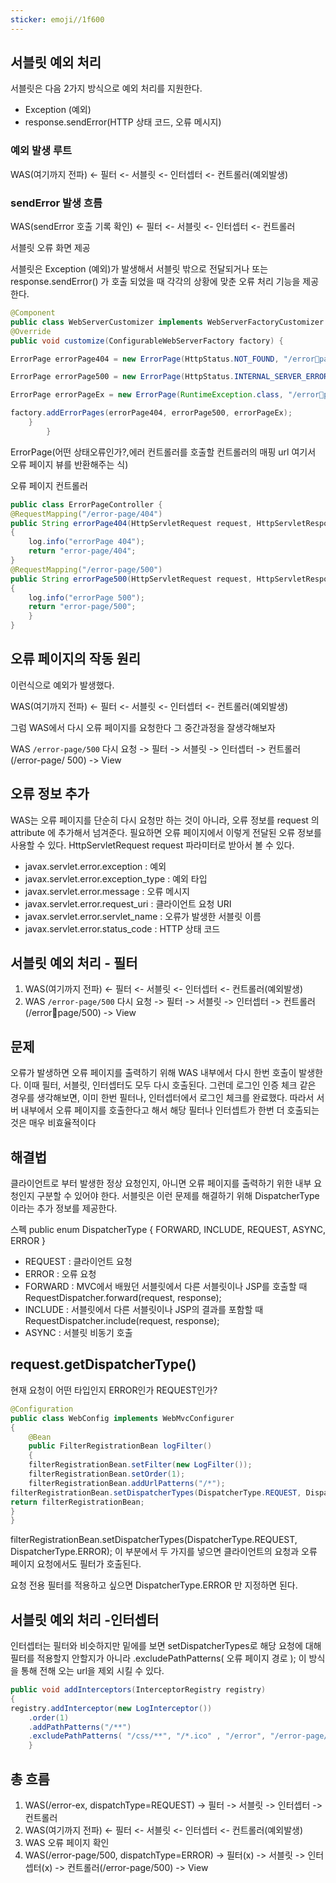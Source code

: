```yaml
---
sticker: emoji//1f600
---
```

## 서블릿 예외 처리

서블릿은 다음 2가지 방식으로 예외 처리를 지원한다. 
- Exception (예외) 
- response.sendError(HTTP 상태 코드, 오류 메시지)

### 예외  발생 루트

WAS(여기까지 전파) <- 필터 <- 서블릿 <- 인터셉터 <- 컨트롤러(예외발생)

### sendError 발생 흐름

WAS(sendError 호출 기록 확인) <- 필터 <- 서블릿 <- 인터셉터 <- 컨트롤러

서블릿 오류 화면 제공

서블릿은 Exception (예외)가 발생해서 서블릿 밖으로 전달되거나 또는 response.sendError() 가 호출 되었을 때 각각의 상황에 맞춘 오류 처리 기능을 제공한다.

```java
@Component 
public class WebServerCustomizer implements WebServerFactoryCustomizer { 
@Override 
public void customize(ConfigurableWebServerFactory factory) { 

ErrorPage errorPage404 = new ErrorPage(HttpStatus.NOT_FOUND, "/errorpage/404"); 

ErrorPage errorPage500 = new ErrorPage(HttpStatus.INTERNAL_SERVER_ERROR, "/error-page/500"); 

ErrorPage errorPageEx = new ErrorPage(RuntimeException.class, "/errorpage/500"); 

factory.addErrorPages(errorPage404, errorPage500, errorPageEx); 
	} 
		}
```

ErrorPage(어떤 상태오류인가?,에러 컨트롤러를 호출할 컨트롤러의 매핑 url 여기서 오류 페이지 뷰를 반환해주는 식)

오류 페이지 컨트롤러
```java
public class ErrorPageController {
@RequestMapping("/error-page/404") 
public String errorPage404(HttpServletRequest request, HttpServletResponse response) 
{ 
	log.info("errorPage 404"); 
	return "error-page/404"; 
}
@RequestMapping("/error-page/500") 
public String errorPage500(HttpServletRequest request, HttpServletResponse response) 
{ 
	log.info("errorPage 500"); 
	return "error-page/500"; 
	} 
}
```

## 오류 페이지의 작동 원리

이런식으로 예외가 발생했다.

WAS(여기까지 전파) <- 필터 <- 서블릿 <- 인터셉터 <- 컨트롤러(예외발생)

그럼 WAS에서 다시 오류 페이지를 요청한다 그 중간과정을 잘생각해보자 

WAS `/error-page/500` 다시 요청 -> 필터 -> 서블릿 -> 인터셉터 -> 컨트롤러(/error-page/ 500) -> View

## 오류 정보 추가

WAS는 오류 페이지를 단순히 다시 요청만 하는 것이 아니라, 오류 정보를 request 의 attribute 에 추가해서 넘겨준다. 필요하면 오류 페이지에서 이렇게 전달된 오류 정보를 사용할 수 있다.
HttpServletRequest request 파라미터로 받아서 볼 수 있다.

- javax.servlet.error.exception : 예외 
- javax.servlet.error.exception_type : 예외 타입 
- javax.servlet.error.message : 오류 메시지 
- javax.servlet.error.request_uri : 클라이언트 요청 URI 
- javax.servlet.error.servlet_name : 오류가 발생한 서블릿 이름 
- javax.servlet.error.status_code : HTTP 상태 코드

## 서블릿 예외 처리 - 필터

1. WAS(여기까지 전파) <- 필터 <- 서블릿 <- 인터셉터 <- 컨트롤러(예외발생) 
2. WAS `/error-page/500` 다시 요청 -> 필터 -> 서블릿 -> 인터셉터 -> 컨트롤러(/errorpage/500) -> View

## 문제

오류가 발생하면 오류 페이지를 출력하기 위해 WAS 내부에서 다시 한번 호출이 발생한다. 이때 필터, 서블릿, 인터셉터도 모두 다시 호출된다. 그런데 로그인 인증 체크 같은 경우를 생각해보면, 이미 한번 필터나, 인터셉터에서 로그인 체크를 완료했다. 따라서 서버 내부에서 오류 페이지를 호출한다고 해서 해당 필터나 인터셉트가 한번 더 호출되는 것은 매우 비효율적이다

## 해결법

클라이언트로 부터 발생한 정상 요청인지, 아니면 오류 페이지를 출력하기 위한 내부 요청인지 구분할 수 있어야 한다. 서블릿은 이런 문제를 해결하기 위해 DispatcherType 이라는 추가 정보를 제공한다.

스펙
public enum DispatcherType 
{ 
	FORWARD, 
	INCLUDE,
	REQUEST, 
	ASYNC, 
	ERROR 
}
- REQUEST : 클라이언트 요청 
- ERROR : 오류 요청 
- FORWARD : MVC에서 배웠던 서블릿에서 다른 서블릿이나 JSP를 호출할 때 RequestDispatcher.forward(request, response); 
- INCLUDE : 서블릿에서 다른 서블릿이나 JSP의 결과를 포함할 때 RequestDispatcher.include(request, response); 
- ASYNC : 서블릿 비동기 호출
## request.getDispatcherType()

현재 요청이 어떤 타입인지 ERROR인가 REQUEST인가?

```java
@Configuration 
public class WebConfig implements WebMvcConfigurer 
{ 
	@Bean 
	public FilterRegistrationBean logFilter() 
	{			  
	filterRegistrationBean.setFilter(new LogFilter()); 
	filterRegistrationBean.setOrder(1);
	filterRegistrationBean.addUrlPatterns("/*");
filterRegistrationBean.setDispatcherTypes(DispatcherType.REQUEST, DispatcherType.ERROR);
return filterRegistrationBean; 
} 
}
```

filterRegistrationBean.setDispatcherTypes(DispatcherType.REQUEST, DispatcherType.ERROR); 
이 부분에서  두 가지를 넣으면 클라이언트의 요청과 오류 페이지  요청에서도 필터가 호출된다.

요청 전용 필터를 적용하고 싶으면 DispatcherType.ERROR 만 지정하면 된다.

## 서블릿 예외 처리 -인터셉터

인터셉터는 필터와 비슷하지만 밑에를 보면 setDispatcherTypes로 해당 요청에 대해 필터를 적용할지 안할지가 아니라
.excludePathPatterns( 오류 페이지 경로 ); 
이 방식을 통해 전해 오는 url을 제외 시킬 수 있다.


```java
public void addInterceptors(InterceptorRegistry registry) 
{ 
registry.addInterceptor(new LogInterceptor()) 
	.order(1) 
	.addPathPatterns("/**") 
	.excludePathPatterns( "/css/**", "/*.ico" , "/error", "/error-page/**" //오류 페이지 경로 ); 
	}
```

## 총 흐름
1. WAS(/error-ex, dispatchType=REQUEST) -> 필터 -> 서블릿 -> 인터셉터 -> 컨트롤러 
2. WAS(여기까지 전파) <- 필터 <- 서블릿 <- 인터셉터 <- 컨트롤러(예외발생) 
3. WAS 오류 페이지 확인 
4. WAS(/error-page/500, dispatchType=ERROR) -> 필터(x) -> 서블릿 -> 인터셉터(x) -> 컨트롤러(/error-page/500) -> View